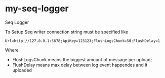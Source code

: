 # my-seq-logger
Seq Logger


To Setup Seq writer connection string must be specified like

```
Url=http://127.0.0.1:5678;ApiKey=123123;FlushLogsChunk=50;FlushDelay=1
```

Where 

* FlushLogsChunk means the biggest amount of message per upload;
* FlushDelay means max delay between log event happendes and it uploaded
